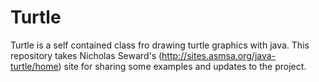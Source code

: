 # Turtle
Turtle is a self contained class fro drawing turtle graphics with java. This repository takes Nicholas Seward's (http://sites.asmsa.org/java-turtle/home)  site for sharing some examples and updates to the project.

